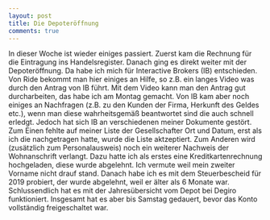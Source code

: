 ```yaml
---
layout: post
title: Die Depoteröffnung
comments: true
---
```


In dieser Woche ist wieder einiges passiert. Zuerst kam die Rechnung für die Eintragung ins Handelsregister. Danach ging es direkt weiter mit der Depoteröffnung.
Da habe ich mich für Interactive Brokers (IB) entschieden. Von Ride bekommt man hier einiges an Hilfe, so z.B. ein langes Video was durch den Antrag von IB führt.
Mit dem Video kann man den Antrag gut durcharbeiten, das habe ich am Montag gemacht. Von IB kam aber noch einiges an Nachfragen (z.B. zu den Kunden der Firma, Herkunft des Geldes etc.), wenn
man diese wahrheitsgemäß beantwortet sind die auch schnell erledgt. Jedoch hat sich IB an verschiedenen meiner Dokumente gestört. Zum Einen fehlte auf meiner Liste der Gesellschafter Ort und Datum, erst als ich die nachgetragen hatte, wurde die Liste aktzeptiert.
Zum Anderen wird (zusätzlich zum Personalausweis) noch ein weiterer Nachweis der Wohnanschrift verlangt. Dazu hatte ich als erstes eine Kreditkartenrechnung hochgeladen, diese wurde abgelehnt. Ich vermute weil mein zweiter Vorname nicht drauf stand.
Danach habe ich es mit dem Steuerbescheid für 2019 probiert, der wurde abgelehnt, weil er älter als 6 Monate war. Schlussendlich hat es mit der Jahresübersicht vom Depot bei Degiro funktioniert.
Insgesamt hat es aber bis Samstag gedauert, bevor das Konto vollständig freigeschaltet war.
